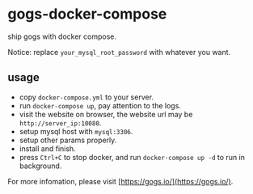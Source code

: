 # gogs-docker-compose

ship gogs with docker compose.

Notice: replace `your_mysql_root_password` with whatever you want.

## usage

* copy `docker-compose.yml` to your server.
* run `docker-compose up`, pay attention to the logs.
* visit the website on browser, the website url may be `http://server_ip:10080`.
* setup mysql host with `mysql:3306`.
* setup other params properly.
* install and finish.
* press `Ctrl+C` to stop docker, and run `docker-compose up -d` to run in background.

For more infomation, please visit [https://gogs.io/](https://gogs.io/).
